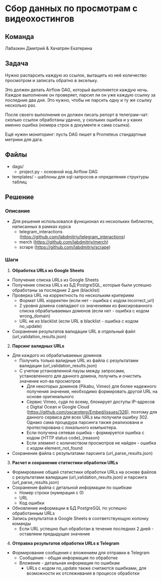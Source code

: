 # Сбор данных по просмотрам с видеохостингов
## Команда
Лабазкин Дмитрий & Хачатрян Екатерина

## Задача
Нужно распарсить каждую из ссылок, вытащить из неё количество просмотром и записать обратно в эксельку.

Это должен делать Airflow DAG, который выполняется каждую ночь. Каждое выполнение он проверяет, парсил ли он уже каждую ссылку за последние два дня. Это нужно, чтобы не парсить одну и ту же ссылку несколько раз.

После своего выполнения он должен писать репорт в телеграм-чат: сколько ссылок обработаны удачно, у скольких ошибка и у каких именно ошибка (номера строк в документе и сама ссылка). 

Ещё нужен мониторинг: пусть DAG пишет в Prometeus стандартные метрики для дага.

## Файлы
- dags/
  - project.py - основной код Airflow DAG
- templates/ - шаблоны для sql-запросов и определения структуры таблиц

## Решение
### Описание
- Для решения использовался функционал из нескольких библиотек, написанных в рамках курса
    - telegram_interactions (https://github.com/labdmitriy/telegram_interactions)
    - merch (https://github.com/labdmitriy/merch) 
    - scrape (https://github.com/labdmitriy/scrape)

### Шаги
1. **Обработка URLs из Google Sheets**
- Получение списка URLs из Google Sheets
- Получение списка URLs из БД PostgreSQL, которые были успешно обработаны за последние 2 дня (blacklist)
- Проверка URL на корректность по нескольким критериям
  - Формат URL корректен (если нет - ошибка с кодом incorrect_url)
  - 2 уровня домена совпадают со значениями из фиксированного списка обрабатываемых доменов (если нет - ошибка с кодом wrong_domain)
  - URL не из blacklist (если URL в blacklist - ошибка с кодом no_update)
- Сохранение результатов валидации URL в отдельный файл (url_validation_results.json)

2. **Парсинг валидных URLs**
- Для каждого из обрабатываемых доменов
  - Получить только валидные URL из файла с результатами валидации (url_validation_results.json)
  - С учетом установленной паузы между запросами, установленного для данного домена, получить и очистить значение кол-ва просмотров
    - Для некоторых доменов (Pikabu, Vimeo) для более надежного получения значения, необходимо формировать другой URL на основе оригинального
    - Сервис Vimeo, судя по всему, блокирует доступы IP-адресов с Digital Ocean и Google Cloud (https://github.com/oscarotero/Embed/issues/326), поэтому для данного сервиса для всех URLs мы получили ошибку 302. 
    Однако сама процедура парсинга также реализована и протестирована с локального компьютера.
    - Если получена сетевая ошибка - формируется ошибка с кодом {HTTP status code}_{reason}
    - Если элемент с количеством просмотров не найден - ошибка с кодом element_not_found
- Сохранение файла с результатами парсинга (url_parse_results.json)

3. **Расчет и сохранение статистики обработки URLs**
- Формирование общей статистики обработки URLs на основе файлов с результатами валидации (url_validation_results.json) и парсинга (url_parse_results.json)
- Сохранение файла с детальной информации по ошибкам
  - Номер строки (нумерация с 0)
  - URL
  - Код ошибки
- Обновление информации в БД PostgreSQL по успешно обработанным URLs
- Запись результатов в Google Sheets в соответствующую колонку команды
  - Если URL успешно был обработан в течение последних 2 дней - оставляем предыдущее значение

4. **Отправка результатов обработки URLs в Telegram**
- Формирование сообщения с вложением для отправки в Telegram
  - Сообщение - общая информация по обработке
  - Вложение - детальная информация по ошибкам
    - URLs с кодом no_update также считаются ошибками, для возможности их отслеживания в процессе обработки
  



